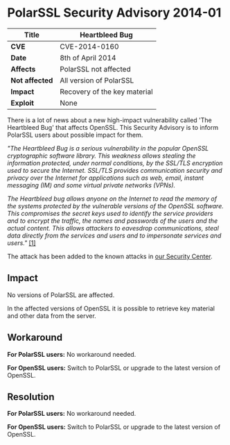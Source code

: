 # PolarSSL Security Advisory 2014-01

**Title** |  Heartbleed Bug
---|---
**CVE** |  CVE-2014-0160
**Date** |  8th of April 2014
**Affects** |  PolarSSL not affected
**Not affected** |  All version of PolarSSL
**Impact** |  Recovery of the key material
**Exploit** |  None

There is a lot of news about a new high-impact vulnerability called 'The
Heartbleed Bug' that affects OpenSSL. This Security Advisory is to inform
PolarSSL users about possible impact for them.

_"The Heartbleed Bug is a serious vulnerability in the popular OpenSSL
cryptographic software library. This weakness allows stealing the information
protected, under normal conditions, by the SSL/TLS encryption used to secure
the Internet. SSL/TLS provides communication security and privacy over the
Internet for applications such as web, email, instant messaging (IM) and some
virtual private networks (VPNs)._

_The Heartbleed bug allows anyone on the Internet to read the memory of the
systems protected by the vulnerable versions of the OpenSSL software. This
compromises the secret keys used to identify the service providers and to
encrypt the traffic, the names and passwords of the users and the actual
content. This allows attackers to eavesdrop communications, steal data
directly from the services and users and to impersonate services and users."_
[[1]](http://heartbleed.com/)

The attack has been added to the known attacks in [our Security
Center](../security-advisories.md).

## Impact

No versions of PolarSSL are affected.

In the affected versions of OpenSSL it is possible to retrieve key material
and other data from the server.

## Workaround

**For PolarSSL users:** No workaround needed.

**For OpenSSL users:** Switch to PolarSSL or upgrade to the latest version of
OpenSSL.

## Resolution

**For PolarSSL users:** No workaround needed.

**For OpenSSL users:** Switch to PolarSSL or upgrade to the latest version of
OpenSSL.
